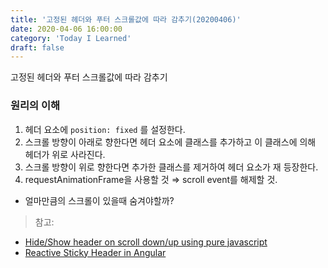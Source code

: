 ```yaml
---
title: '고정된 헤더와 푸터 스크롤값에 따라 감추기(20200406)'
date: 2020-04-06 16:00:00
category: 'Today I Learned'
draft: false
---
```




고정된 헤더와 푸터 스크롤값에 따라 감추기

### 원리의 이해

1. 헤더 요소에 `position: fixed` 를 설정한다.
2. 스크롤 방향이 아래로 향한다면 헤더 요소에 클래스를 추가하고 이 클래스에 의해 헤더가 위로 사라진다.
3. 스크롤 방향이 위로 향한다면 추가한 클래스를 제거하여 헤더 요소가 재 등장한다.
4. requestAnimationFrame을 사용할 것 ⇒ scroll event를 해제할 것.

- 얼마만큼의 스크롤이 있을때 숨겨야할까?

> 참고:

- [Hide/Show header on scroll down/up using pure javascript](https://www.sysleaf.com/js-toggle-header-on-scroll/)
- [Reactive Sticky Header in Angular](https://netbasal.com/reactive-sticky-header-in-angular-12dbffb3f1d3)

